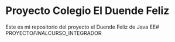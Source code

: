 # Proyecto Colegio El Duende Feliz

Este es mi repositorio del proyecto el Duende Feliz de Java EE#   P R O Y E C T O _ F I N A L _ C U R S O _ I N T E G R A D O R  
 